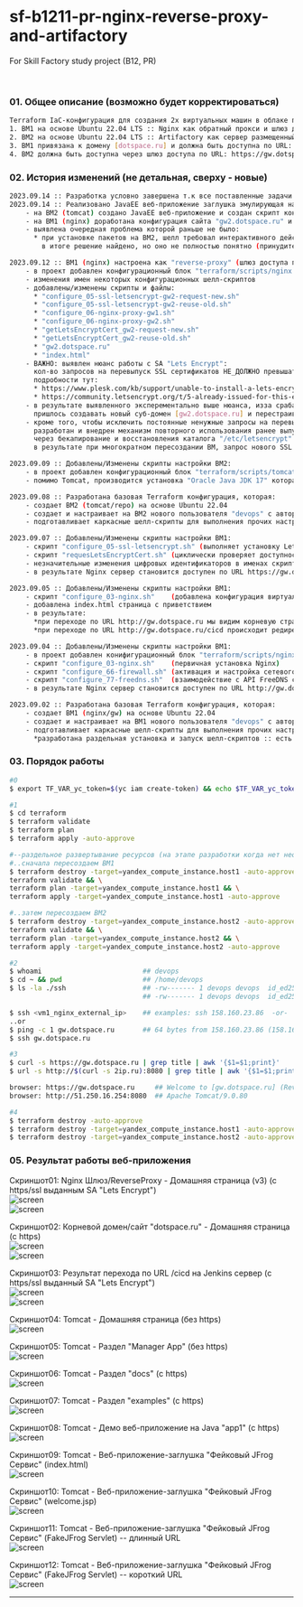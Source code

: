 # sf-b1211-pr-nginx-reverse-proxy-and-artifactory
For Skill Factory study project (B12, PR)

<br>


### 01. Общее описание (возможно будет корректироваться)

```bash
Terraform IaC-конфигурация для создания 2х виртуальных машин в облаке провайдера Yandex.Cloud:
1. ВМ1 на основе Ubuntu 22.04 LTS :: Nginx как обратный прокси и шлюз доступа (10.0.10.14/28) перенаправляющий HTTPS-запросы на внутренние сервера
2. ВМ2 на основе Ubuntu 22.04 LTS :: Artifactory как сервер размещенный во внутренней сети и не имеющий прямого доступа извне (10.0.10.11/28)
3. ВМ1 привязана к домену [dotspace.ru] и должна быть доступна по URL: https://gw.dotspace.ru
4. ВМ2 должна быть доступна через шлюз доступа по URL: https://gw.dotspace.ru/repo
```

### 02. История изменений (не детальная, сверху - новые)

```bash
2023.09.14 :: Разработка условно завершена т.к все поставленные задачи достигнуты
2023.09.14 :: Реализовано JavaEE веб-приложение заглушка эмулирующая начальную страницу JFrog Platform/Artifactory:
    - на ВМ2 (tomcat) создано JavaEE веб-приложение и создан скрипт конфигурации "configure_07-tomcat-deploy-webapp.sh" для деплоя этого приложения на tomcat
    - на ВМ1 (nginx) доработана конфигурация сайта "gw2.dotspace.ru" и домашняя страница шлюза "index.html"
    - выявлена очередная проблема которой раньше не было:
      * при установке пакетов на ВМ2, шелл требовал интерактивного действия перезапуска сервисов для обновления ядра в результате чего ВМ2 не могла быть создана
        в итоге решение найдено, но оно не полностью понятно (принудитeльное подавление интерактивного запроса)

2023.09.12 :: ВМ1 (nginx) настроена как "reverse-proxy" (шлюз доступа по типу "снаружи-внутрь" для доступа к веб-приложениям во внутренней сети)
    - в проект добавлен конфигурационный блок "terraform/scripts/nginx (nginx__v2 и nginx__v3)" содержащий скрипты для настройки SSL/HTTPS на Nginx
    - изменения имен некоторых конфигурационных шелл-скриптов
    - добавлены/изменены скрипты и файлы: 
      * "configure_05-ssl-letsencrypt-gw2-request-new.sh"
      * "configure_05-ssl-letsencrypt-gw2-reuse-old.sh"
      * "configure_06-nginx-proxy-gw1.sh"
      * "configure_06-nginx-proxy-gw2.sh"
      * "getLetsEncryptCert_gw2-request-new.sh"
      * "getLetsEncryptCert_gw2-reuse-old.sh"
      * "gw2.dotspace.ru"
      * "index.html"
    - ВАЖНО: выявлен нюанс работы с SA "Lets Encrypt":
      кол-во запросов на перевыпуск SSL сертификатов НЕ_ДОЛЖНО превышать 50 за последние 168 часов (7 дней)
      подробности тут: 
      * https://www.plesk.com/kb/support/unable-to-install-a-lets-encrypt-certificate-too-many-certificates-already-issued-for-exact-set-of-domains
      * https://community.letsencrypt.org/t/5-already-issued-for-this-exact-set-of-domains-in-the-last-168-hours/153169
    - в результате выявленного эксперементально выше нюанса, изза срабатывания лимита 
      пришлось создавать новый суб-домен [gw2.dotspace.ru] и перестраивать все файлы конфигурации
    - кроме того, чтобы исключить постоянные ненужные запросы на перевыпуск SSL сертификатов через SA "Lets Encrypt",
      разработан и внедрен механизм повторного использования ранее выпущенного и еще действующего SSL серификата
      через бекапирование и восстановления каталога "/etc/letsencrypt" на вновь создаваемой ВМ (для сайта на томже самом домене);
      в результате при многократном пересоздании ВМ, запрос нового SSL сертификата НЕ происходит, а используется ранее выпущенный и валидный

2023.09.09 :: Добавлены/Изменены скрипты настройки ВМ2:
    - в проект добавлен конфигурационный блок "terraform/scripts/tomcat" содержащий необходимые скрипты для установки и настройки "Apache Tomcat 9.0.80"
    - помимо Tomcat, производится установка "Oracle Java JDK 17" которая необходима для работы Tomcat 9 (от версии Java 1.8 и выше)

2023.09.08 :: Разработана базовая Terraform конфигурация, которая:
    - создает ВМ2 (tomcat/repo) на основе Ubuntu 22.04
    - создает и настраивает на ВМ2 нового пользователя "devops" с авторизацией по ssh-ключу
    - подготавливает каркасные шелл-скрипты для выполнения прочих настроек ВМ2

2023.09.07 :: Добавлены/Изменены скрипты настройки ВМ1:
    - скрипт "configure_05-ssl-letsencrypt.sh" (выполняет установку LetsEncrypt "certbot" для запроса SSL сертификата)
    - скрипт "requesLetsEncryptCert.sh" (циклически проверяет доступность сайта по доменному имени http://gw.dotspace.ru и запрашивает выпуск LetsEncrypt сертификата)
    - незначительные изменения цифровых идентификаторов в именах скриптов
    - в результате Nginx сервер становится доступен по URL https://gw.dotspace.ru с валидным SSL сертификатом сроком на 90 дней

2023.09.05 :: Добавлены/Изменены скрипты настройки ВМ1:
    - скрипт "configure_03-nginx.sh"    (добавлена конфигурация виртуального сайта [gw.dotspace.ru])
    - добавлена index.html страница с приветствием
    - в результате:
      *при переходе по URL http://gw.dotspace.ru мы видим корневую страницу шлюза "Welcome to [gw.dotspace.ru] (Reverse-Proxy Gateway)"
      *при переходе по URL http://gw.dotspace.ru/cicd происходит редирект на https://jenkins.dotspace.ru

2023.09.04 :: Добавлены/Изменены скрипты настройки ВМ1:
    - в проект добавлен конифигурационный блок "terraform/scripts/nginx" содержащий необходимые скрипты для установки и настройки "Nginx"
    - скрипт "configure_03-nginx.sh"    (первичная установка Nginx)
    - скрипт "configure_66-firewall.sh" (активация и настройка сетевого экрана "ufw" :: открыты порты: 80,443,22)
    - скрипт "configure_77-freedns.sh"  (взаимодействие с API FreeDNS сервиса добавляющего динамический IP-адрес сервера в глобальную DNS)
    - в результате Nginx сервер становится доступен по URL http://gw.dotspace.ru

2023.09.02 :: Разработана базовая Terraform конфигурация, которая:
    - создает ВМ1 (nginx/gw) на основе Ubuntu 22.04
    - создает и настраивает на ВМ1 нового пользователя "devops" с авторизацией по ssh-ключу
    - подготавливает каркасные шелл-скрипты для выполнения прочих настроек ВМ1
      *разработана раздельная установка и запуск шелл-скриптов :: есть мастер-скрипт который запускает отдельные скрипты для каждого блока задач
```

### 03. Порядок работы
```bash
#0
$ export TF_VAR_yc_token=$(yc iam create-token) && echo $TF_VAR_yc_token

#1
$ cd terraform
$ terraform validate
$ terraform plan
$ terraform apply -auto-approve

#--раздельное развертывание ресурсов (на этапе разработки когда нет необходимости уничтожать/создавать все ресурсы сразу)
#..сначала пересоздаем ВМ1
$ terraform destroy -target=yandex_compute_instance.host1 -auto-approve && \ 
terraform validate && \
terraform plan -target=yandex_compute_instance.host1 && \
terraform apply -target=yandex_compute_instance.host1 -auto-approve

#..затем пересоздаем ВМ2
$ terraform destroy -target=yandex_compute_instance.host2 -auto-approve && \ 
terraform validate && \
terraform plan -target=yandex_compute_instance.host2 && \
terraform apply -target=yandex_compute_instance.host2 -auto-approve

#2
$ whoami                         ## devops
$ cd ~ && pwd                    ## /home/devops
$ ls -la ./ssh                   ## -rw------- 1 devops devops  id_ed25519
                                 ## -rw------- 1 devops devops  id_ed25519.pub

$ ssh <vm1_nginx_external_ip>    ## examples: ssh 158.160.23.86  -or-  ssh devops@158.160.23.86  -or-  ssh devops@158.160.23.86 -i ~/.ssh/id_ed25519
..or
$ ping -c 1 gw.dotspace.ru       ## 64 bytes from 158.160.23.86 (158.160.23.86): icmp_seq=1 ttl=63 time=0.606 ms
$ ssh gw.dotspace.ru

#3
$ curl -s https://gw.dotspace.ru | grep title | awk '{$1=$1;print}'        ## <title>Welcome | gw.dotspace.ru</title>
$ url -s http://$(curl -s 2ip.ru):8080 | grep title | awk '{$1=$1;print}'  ## <title>Apache Tomcat/9.0.80</title>

browser: https://gw.dotspace.ru     ## Welcome to [gw.dotspace.ru] (Reverse-Proxy Gateway) --> View site information - Connection is secure - Certificate is valid
browser: http://51.250.16.254:8080  ## Apache Tomcat/9.0.80

#4
$ terraform destroy -auto-approve                                          ## уничтожаются все ресурсы
$ terraform destroy -target=yandex_compute_instance.host1 -auto-approve    ## уничтожается только ВМ1 (nginx)
$ terraform destroy -target=yandex_compute_instance.host2 -auto-approve    ## уничтожается только ВМ2 (tomcat)
```

### 05. Результат работы веб-приложения

Скриншот01: Nginx Шлюз/ReverseProxy - Домашняя страница (v3) (с https/ssl выданным SA "Lets Encrypt") <br>
![screen](_screens/gateway__index-page__v3.png?raw=true)
<br>
![screen](_screens/gateway__index-page__v3_https.png?raw=true)
<br>

Скриншот02: Корневой домен/сайт "dotspace.ru" - Домашняя страница (с https) <br>
![screen](_screens/domain__index-page__1.png?raw=true)
<br>
![screen](_screens/domain__index-page__2_https.png?raw=true)
<br>

Скриншот03: Результат перехода по URL /cicd на Jenkins сервер (с https/ssl выданный SA "Lets Encrypt") <br>
![screen](_screens/gateway__jenkins.png?raw=true)
<br>
![screen](_screens/gateway__jenkins__cert.png?raw=true)
<br>

Скриншот04: Tomcat - Домашняя страница (без https) <br>
![screen](_screens/repo__tomcat__gw1__1_homepage.png?raw=true)
<br>

Скриншот05: Tomcat - Раздел "Manager App" (без https) <br>
![screen](_screens/repo__tomcat__gw1__2_manager-app.png?raw=true)
<br>

Скриншот06: Tomcat - Раздел "docs" (с https) <br>
![screen](_screens/repo__tomcat__gw2__1_docs.png?raw=true)
<br>

Скриншот07: Tomcat - Раздел "examples" (с https) <br>
![screen](_screens/repo__tomcat__gw2__2_examples.png?raw=true)
<br>

Скриншот08: Tomcat - Демо веб-приложение на Java "app1" (с https) <br>
![screen](_screens/repo__tomcat__gw2__3_example-app.png?raw=true)
<br>

Скриншот09: Tomcat - Веб-приложение-заглушка "Фейковый JFrog Сервис" (index.html) <br>
![screen](_screens/repo__tomcat__gw2__4_fakeRepo__1_html.png?raw=true)
<br>

Скриншот10: Tomcat - Веб-приложение-заглушка "Фейковый JFrog Сервис" (welcome.jsp) <br>
![screen](_screens/repo__tomcat__gw2__4_fakeRepo__2_jsp.png?raw=true)
<br>

Скриншот11: Tomcat - Веб-приложение-заглушка "Фейковый JFrog Сервис" (FakeJFrog Servlet) -- длинный URL <br>
![screen](_screens/repo__tomcat__gw2__4_fakeRepo__3_servlet_path1.png?raw=true)
<br>

Скриншот12: Tomcat - Веб-приложение-заглушка "Фейковый JFrog Сервис" (FakeJFrog Servlet) -- короткий URL <br>
![screen](_screens/repo__tomcat__gw2__4_fakeRepo__3_servlet_path2.png?raw=true)
<br>

----


